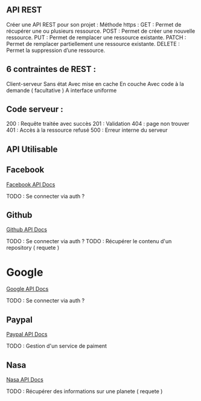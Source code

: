 ## API REST

Créer une API REST pour son projet  :
Méthode https :
GET : Permet de récupérer une ou plusieurs ressource.
POST : Permet de créer une nouvelle ressource.
PUT : Permet de remplacer une ressource existante.
PATCH : Permet de remplacer partiellement une ressource existante.
DELETE : Permet la suppression d’une ressource.

## 6 contraintes de REST :

Client-serveur
Sans état
Avec mise en cache
En couche
Avec code à la demande ( facultative )
A interface uniforme

## Code serveur :



  200 : Requête traitée avec succès
  201 : Validation
  404 : page non trouver
  401 : Accès à la ressource refusé
  500 : Erreur interne du serveur


## API Utilisable


## Facebook

[Facebook API Docs](https://developer.github.com/v3/)

TODO : Se connecter via auth ?

## Github

[Github API Docs](https://developer.github.com/v3/)

TODO : Se connecter via auth ?
TODO : Récupérer le contenu d'un repository ( requete )

# Google

[Google API Docs](https://developers.google.com/apis-explorer)

TODO : Se connecter via auth ?


## Paypal

[Paypal API Docs](https://api.nasa.gov/)

TODO : Gestion d'un service de paiment

## Nasa

[Nasa API Docs](https://api.nasa.gov/)

TODO : Récupérer des informations sur une planete ( requete )
